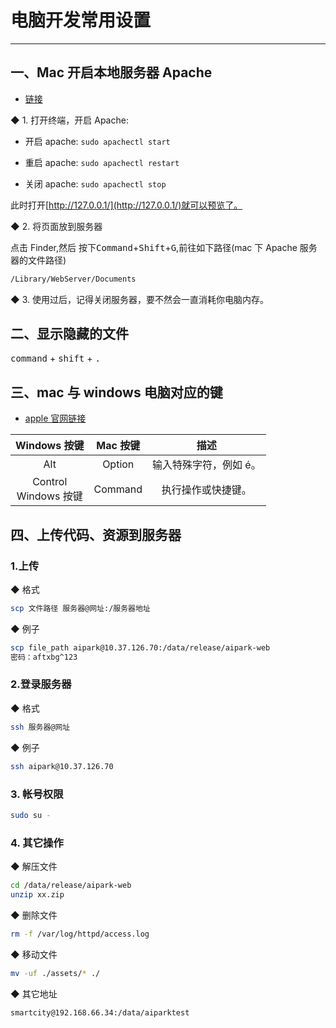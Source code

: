 # 电脑开发常用设置

---

## 一、Mac 开启本地服务器 Apache

- [链接](https://blog.csdn.net/weixin_40222512/article/details/95528139)

◆ 1. 打开终端，开启 Apache:

- 开启 apache: `sudo apachectl start`

- 重启 apache: `sudo apachectl restart`

- 关闭 apache: `sudo apachectl stop`

此时打开[http://127.0.0.1/](http://127.0.0.1/)就可以预览了。

◆ 2. 将页面放到服务器

点击 Finder,然后 按下<kbd>Command</kbd>+<kbd>Shift</kbd>+<kbd>G</kbd>,前往如下路径(mac 下 Apache 服务器的文件路径)

```bash
/Library/WebServer/Documents
```

◆ 3. 使用过后，记得关闭服务器，要不然会一直消耗你电脑内存。

## 二、显示隐藏的文件

<kbd>command</kbd> + <kbd>shift</kbd> + <kbd>.</kbd>

## 三、mac 与 windows 电脑对应的键

- [apple 官网链接](https://support.apple.com/zh-cn/guide/mac-help/cpmh0152/mac)

|       Windows 按键        | Mac 按键 |          描述          |
| :-----------------------: | :------: | :--------------------: |
|            Alt            |  Option  | 输入特殊字符，例如 é。 |
| Control<br />Windows 按键 | Command  |   执行操作或快捷键。   |

## 四、上传代码、资源到服务器

### 1.上传

◆ 格式

```bash
scp 文件路径 服务器@网址:/服务器地址
```

◆ 例子

```bash
scp file_path aipark@10.37.126.70:/data/release/aipark-web
密码：aftxbg^123
```

### 2.登录服务器

◆ 格式

```bash
ssh 服务器@网址
```

◆ 例子

```bash
ssh aipark@10.37.126.70
```

### 3. 帐号权限

```bash
sudo su -
```

### 4. 其它操作

◆ 解压文件

```bash
cd /data/release/aipark-web
unzip xx.zip
```

◆ 删除文件

```bash
rm -f /var/log/httpd/access.log
```

◆ 移动文件

```bash
mv -uf ./assets/* ./
```

◆ 其它地址

```bash
smartcity@192.168.66.34:/data/aiparktest
```

